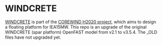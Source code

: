 # WINDCRETE

[WINDCRETE](https://corewind.eu/wp-content/uploads/files/publications/COREWIND-public-design-and-FAST-models-of-the-two-15mw-floater-turbine-concepts.pdf)  is part of the [COREWIND H2020 project](https://zenodo.org/records/4322446), which aims to design a floating platform for IEA15MW. This repo is an upgrade of the original WINDCRETE (spar platform) OpenFAST model from v2.1 to v3.5.4. The _OLD files have not upgraded yet.
